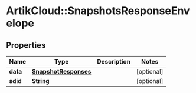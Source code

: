 # ArtikCloud::SnapshotsResponseEnvelope

## Properties
Name | Type | Description | Notes
------------ | ------------- | ------------- | -------------
**data** | [**SnapshotResponses**](SnapshotResponses.md) |  | [optional] 
**sdid** | **String** |  | [optional] 


